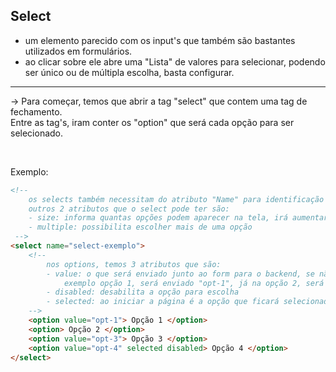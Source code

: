 ## Select

- um elemento parecido com os input's que também são bastantes utilizados em formulários.
- ao clicar sobre ele abre uma "Lista" de valores para selecionar, podendo ser único ou de múltipla escolha, basta configurar.
<hr>
<p> -> Para começar, temos que abrir a tag "select" que contem uma tag de fechamento.<br> Entre as tag's, iram conter os "option" que será cada opção para ser selecionado.</p>

<br />

Exemplo:
```html
<!-- 
    os selects também necessitam do atributo "Name" para identificação na hora do envio do form
    outros 2 atributos que o select pode ter são:
    - size: informa quantas opções podem aparecer na tela, irá aumentar a janela do select.
    - multiple: possibilita escolher mais de uma opção
 -->
<select name="select-exemplo">
    <!--
        nos options, temos 3 atributos que são:
        - value: o que será enviado junto ao form para o backend, se não for específicado, será enviado o que está entre as tags "Option".
            exemplo opção 1, será enviado "opt-1", já na opção 2, será enviado "Opção 2"
        - disabled: desabilita a opção para escolha
        - selected: ao iniciar a página é a opção que ficará selecionada por padrão.
    -->
    <option value="opt-1"> Opção 1 </option>
    <option> Opção 2 </option>
    <option value="opt-3"> Opção 3 </option>
    <option value="opt-4" selected disabled> Opção 4 </option>
</select>
```